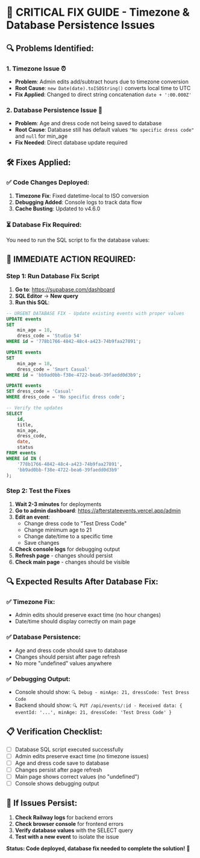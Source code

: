 # 🚨 CRITICAL FIX GUIDE - Timezone & Database Persistence Issues

## 🔍 **Problems Identified:**

### **1. Timezone Issue** ⏰
- **Problem**: Admin edits add/subtract hours due to timezone conversion
- **Root Cause**: `new Date(date).toISOString()` converts local time to UTC
- **Fix Applied**: Changed to direct string concatenation `date + ':00.000Z'`

### **2. Database Persistence Issue** 💾
- **Problem**: Age and dress code not being saved to database
- **Root Cause**: Database still has default values `"No specific dress code"` and `null` for min_age
- **Fix Needed**: Direct database update required

## 🛠️ **Fixes Applied:**

### **✅ Code Changes Deployed:**
1. **Timezone Fix**: Fixed datetime-local to ISO conversion
2. **Debugging Added**: Console logs to track data flow
3. **Cache Busting**: Updated to v4.6.0

### **⏳ Database Fix Required:**
You need to run the SQL script to fix the database values:

## 🎯 **IMMEDIATE ACTION REQUIRED:**

### **Step 1: Run Database Fix Script**

1. **Go to**: https://supabase.com/dashboard
2. **SQL Editor** → **New query**
3. **Run this SQL**:

```sql
-- URGENT DATABASE FIX - Update existing events with proper values
UPDATE events 
SET 
    min_age = 18,
    dress_code = 'Studio 54'
WHERE id = '778b1766-4842-48c4-a423-74b9faa27891';

UPDATE events 
SET 
    min_age = 18,
    dress_code = 'Smart Casual'
WHERE id = 'bb9ad0bb-f38e-4722-bea6-39faedd0d3b9';

UPDATE events 
SET dress_code = 'Casual'
WHERE dress_code = 'No specific dress code';

-- Verify the updates
SELECT 
    id, 
    title, 
    min_age, 
    dress_code,
    date,
    status
FROM events 
WHERE id IN (
    '778b1766-4842-48c4-a423-74b9faa27891',
    'bb9ad0bb-f38e-4722-bea6-39faedd0d3b9'
);
```

### **Step 2: Test the Fixes**

1. **Wait 2-3 minutes** for deployments
2. **Go to admin dashboard**: https://afterstateevents.vercel.app/admin
3. **Edit an event**:
   - Change dress code to "Test Dress Code"
   - Change minimum age to 21
   - Change date/time to a specific time
   - Save changes
4. **Check console logs** for debugging output
5. **Refresh page** - changes should persist
6. **Check main page** - changes should be visible

## 🔍 **Expected Results After Database Fix:**

### **✅ Timezone Fix:**
- Admin edits should preserve exact time (no hour changes)
- Date/time should display correctly on main page

### **✅ Database Persistence:**
- Age and dress code should save to database
- Changes should persist after page refresh
- No more "undefined" values anywhere

### **✅ Debugging Output:**
- Console should show: `🔍 Debug - minAge: 21, dressCode: Test Dress Code`
- Backend should show: `🔍 PUT /api/events/:id - Received data: { eventId: '...', minAge: 21, dressCode: 'Test Dress Code' }`

## 📋 **Verification Checklist:**

- [ ] Database SQL script executed successfully
- [ ] Admin edits preserve exact time (no timezone issues)
- [ ] Age and dress code save to database
- [ ] Changes persist after page refresh
- [ ] Main page shows correct values (no "undefined")
- [ ] Console shows debugging output

## 🚨 **If Issues Persist:**

1. **Check Railway logs** for backend errors
2. **Check browser console** for frontend errors
3. **Verify database values** with the SELECT query
4. **Test with a new event** to isolate the issue

**Status: Code deployed, database fix needed to complete the solution!** 🚀

